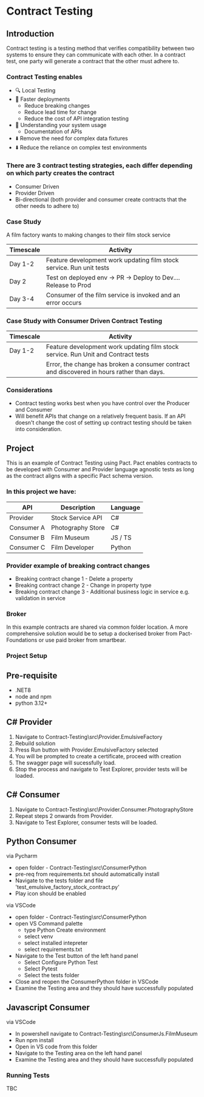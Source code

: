 # Contract Testing

## Introduction
Contract testing is a testing method that verifies compatibility between two systems to ensure they can communicate with each other. In a contract test, one party will generate a contract that the other must adhere to.

### Contract Testing enables
- :mag: Local Testing
- :rocket: Faster deployments
  - Reduce breaking changes
  - Reduce lead time for change
  - Reduce the cost of API integration testing
- :thought_balloon: Understanding your system usage
  - Documentation of APIs
- :arrow_down: Remove the need for complex data fixtures
- :arrow_down: Reduce the reliance on complex test environments

### There are 3 contract testing strategies, each differ depending on which party creates the contract
- Consumer Driven
- Provider Driven
- Bi-directional (both provider and consumer create contracts that the other needs to adhere to)

### Case Study

A film factory wants to making changes to their film stock service

| Timescale    | Activity                                                                   |
| ------------ | -------------------------------------------------------------------------- |
| Day 1-2      | Feature development work updating film stock service. Run unit tests       |
| Day 2        | Test on deployed env -> PR -> Deploy to Dev.... Release to Prod            |
| Day 3-4      | Consumer of the film service is invoked and an error occurs                |


### Case Study with Consumer Driven Contract Testing

| Timescale    | Activity                                                                                   |
| ------------ | -------------------------------------------------------------------------------------------|
| Day 1-2      | Feature development work updating film stock service. Run Unit and Contract tests          |
|              | Error, the change has broken a consumer contract and discovered in hours rather than days. |

### Considerations
- Contract testing works best when you have control over the Producer and Consumer
- Will benefit APIs that change on a relatively frequent basis. If an API doesn't change the cost of setting up contract testing should be taken into consideration.

## Project

This is an example of Contract Testing using Pact. Pact enables contracts to be developed with Consumer and Provider language agnostic tests as long as the contract aligns with a specific Pact schema version.

### In this project we have:
| API          | Description           | Language |
| ------------ | --------------------- | -------- |
| Provider     | Stock Service API     | C#       |
| Consumer A   | Photography Store     | C#       |
| Consumer B   | Film Museum           | JS / TS  |
| Consumer C   | Film Developer        | Python   |

### Provider example of breaking contract changes
- Breaking contract change 1 - Delete a property
- Breaking contract change 2 - Change in property type
- Breaking contract change 3 - Additional business logic in service e.g. validation in service

### Broker
In this example contracts are shared via common folder location. A more comprehensive solution would be to setup a dockerised broker from Pact-Foundations or use paid broker from smartbear.

### Project Setup

## Pre-requisite
- .NET8
- node and npm
- python 3.12+

## C# Provider
1. Navigate to Contract-Testing\src\Provider.EmulsiveFactory
2. Rebuild solution
2. Press Run button with Provider.EmulsiveFactory selected
3. You will be prompted to create a certificate, proceed with creation
4. The swagger page will sucessfully load.
5. Stop the process and navigate to Test Explorer, provider tests will be loaded.

## C# Consumer
1. Navigate to Contract-Testing\src\Provider.Consumer.PhotographyStore
2. Repeat steps 2 onwards from Provider.
3. Navigate to Test Explorer, consumer tests will be loaded.

## Python Consumer
via Pycharm
- open folder - Contract-Testing\src\ConsumerPython
- pre-req from requirements.txt should automatically install
- Navigate to the tests folder and file 'test_emulsive_factory_stock_contract.py'
- Play icon should be enabled

via VSCode
- open folder - Contract-Testing\src\ConsumerPython
- open VS Command palette 
  - type Python Create environment
  - select venv
  - select installed intepreter
  - select requirements.txt
- Navigate to the Test button of the left hand panel
  - Select Configure Python Test
  - Select Pytest
  - Select the tests folder
- Close and reopen the ConsumerPython folder in VSCode
- Examine the Testing area and they should have successfully populated

## Javascript Consumer
via VSCode
- In powershell navigate to Contract-Testing\src\ConsumerJs.FilmMuseum
- Run npm install
- Open in VS code from this folder
- Navigate to the Testing area on the left hand panel
- Examine the Testing area and they should have successfully populated

### Running Tests
TBC

